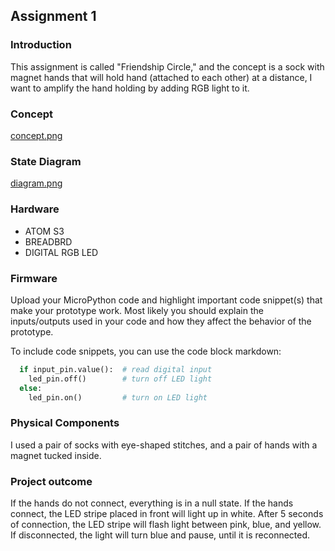 ## Assignment 1

### Introduction
This assignment is called "Friendship Circle," and the concept is a sock with magnet hands that will hold hand (attached to each other) at a distance, I want to amplify the hand holding by adding RGB light to it.


### Concept
[concept.png](https://github.com/Dianadotdotdot/Adv_Prototyping/blob/main/Assignment/concept.png?raw=true)


### State Diagram
[diagram.png](https://github.com/Dianadotdotdot/Adv_Prototyping/blob/main/Assignment/diagram.png?raw=true)


### Hardware
* ATOM S3 
* BREADBRD
* DIGITAL RGB LED

### Firmware   
Upload your MicroPython code and highlight important code snippet(s) that make 
your prototype work.  Most likely you should explain the inputs/outputs used 
in your code and how they affect the behavior of the prototype.

To include code snippets, you can use the code block markdown:

``` Python  
  if input_pin.value():  # read digital input
    led_pin.off()        # turn off LED light
  else:
    led_pin.on()         # turn on LED light
```

### Physical Components   
I used a pair of socks with eye-shaped stitches, and a pair of hands with a magnet tucked inside.

### Project outcome  

If the hands do not connect, everything is in a null state.
If the hands connect, the LED stripe placed in front will light up in white. 
After 5 seconds of connection, the LED stripe will flash light between pink, blue, and yellow.
If disconnected, the light will turn blue and pause, until it is reconnected.

